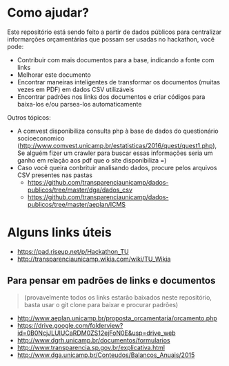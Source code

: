 # Como ajudar?

Este repositório está sendo feito a partir de dados públicos para centralizar informarções orçamentárias que possam ser usadas no hackathon, você pode:

* Contribuir com mais documentos para a base, indicando a fonte com links
* Melhorar este documento
* Encontrar maneiras inteligentes de transformar os documentos (muitas vezes em PDF) em dados CSV utilizáveis
* Encontrar padrões nos links dos documentos e criar códigos para baixa-los e/ou parsea-los automaticamente

Outros tópicos:
* A comvest disponibiliza consulta php à base de dados do questionário socioeconomico (http://www.comvest.unicamp.br/estatisticas/2016/quest/quest1.php), Se alguém fizer um crawler para buscar essas informações seria um ganho em relação aos pdf que o site disponibiliza =)
* Caso você queira conbrituir analisando dados, procure pelos arquivos CSV presentes nas pastas
  * https://github.com/transparenciaunicamp/dados-publicos/tree/master/dga/dados_csv
  * https://github.com/transparenciaunicamp/dados-publicos/tree/master/aeplan/ICMS

# Alguns links úteis

* https://pad.riseup.net/p/Hackathon_TU
* http://transparenciaunicamp.wikia.com/wiki/TU_Wikia

## Para pensar em padrões de links e documentos
> (provavelmente todos os links estarão baixados neste repositório, basta usar o git clone para baixar e procurar padrões)
* http://www.aeplan.unicamp.br/proposta_orcamentaria/orcamento.php
* https://drive.google.com/folderview?id=0B0NcjJLUIUCaRDM0ZS12ejFoN0E&usp=drive_web
* http://www.dgrh.unicamp.br/documentos/formularios
* http://www.transparencia.sp.gov.br/explicativa.html
* http://www.dga.unicamp.br/Conteudos/Balancos_Anuais/2015
